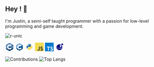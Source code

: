 ## Hey ! 🚀

I'm Justin, a semi-self taught programmer with a passion for low-level programming and game development.

<p align="left">
  <img src="https://komarev.com/ghpvc/?username=mrtoodamnjustin&label=Profile%20views&color=0e75b6&style=flat" alt="r-unic" />
</p>
<code><img height="28" src="https://raw.githubusercontent.com/github/explore/80688e429a7d4ef2fca1e82350fe8e3517d3494d/topics/cpp/cpp.png"></code>
<code><img height="28" src="https://raw.githubusercontent.com/github/explore/80688e429a7d4ef2fca1e82350fe8e3517d3494d/topics/c/c.png"></code>
<code><img height="28" src="https://raw.githubusercontent.com/github/explore/80688e429a7d4ef2fca1e82350fe8e3517d3494d/topics/python/python.png"></code>
<code><img height="28" src="https://raw.githubusercontent.com/github/explore/80688e429a7d4ef2fca1e82350fe8e3517d3494d/topics/javascript/javascript.png"></code>
<code><img height="28" src="https://raw.githubusercontent.com/github/explore/80688e429a7d4ef2fca1e82350fe8e3517d3494d/topics/typescript/typescript.png"></code>
<code><img height="28" src="https://raw.githubusercontent.com/github/explore/80688e429a7d4ef2fca1e82350fe8e3517d3494d/topics/lua/lua.png"></code>

<br/>
<p align="left">
  <img src="https://github-readme-stats.vercel.app/api?username=mrtoodamnjustin&show_icons=true&theme=dark" alt="Contributions" />
  <img src="https://github-readme-stats.vercel.app/api/top-langs/?username=mrtoodamnjustin&layout=compact&theme=dark" alt="Top Langs" />
</p>